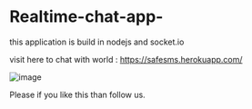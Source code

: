 # Realtime-chat-app-
this application is build in nodejs and socket.io

visit here to chat with world : https://safesms.herokuapp.com/

![image](https://user-images.githubusercontent.com/49394996/186816570-cad2fd71-486a-4571-96f2-875c9a2f54a6.png)

Please if you like this than follow us.
